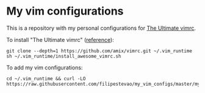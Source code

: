 # My vim configurations

This is a repository with my personal configurations for [The Ultimate vimrc](https://github.com/amix/vimrc).

To install "The Ultimate vimrc" ([reference](https://github.com/amix/vimrc#install-for-your-own-user-only)):
```
git clone --depth=1 https://github.com/amix/vimrc.git ~/.vim_runtime
sh ~/.vim_runtime/install_awesome_vimrc.sh
```

To add my vim configurations:
```
cd ~/.vim_runtime && curl -LO https://raw.githubusercontent.com/filipestevao/my_vim_configs/master/my_configs.vim
```
